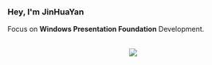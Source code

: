 ### Hey, I'm JinHuaYan

Focus on <b>Windows Presentation Foundation</b> Development.

<br>

<div align="center">
  <img src="https://github.com/yanjinhuagood/yanjinhuagood/blob/master/coding.gif">
</div>
